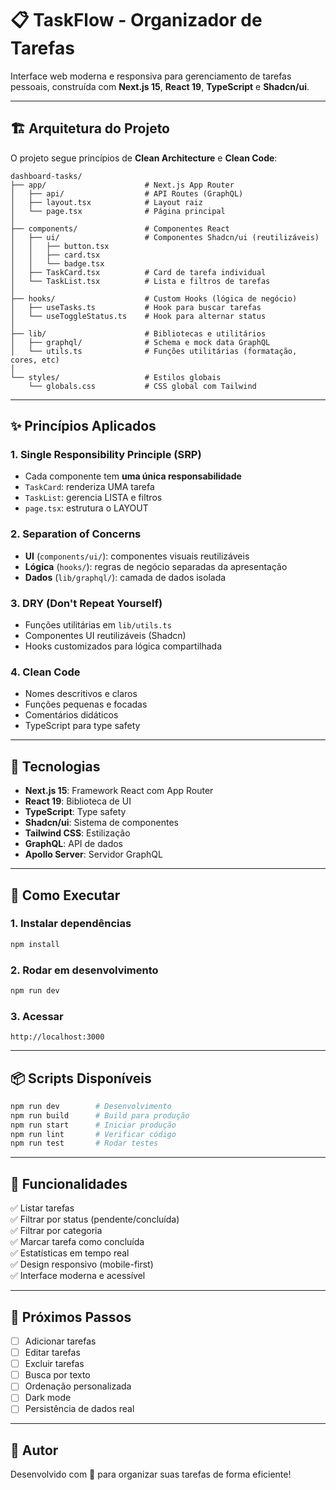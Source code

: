 # 📋 TaskFlow - Organizador de Tarefas

Interface web moderna e responsiva para gerenciamento de tarefas pessoais, construída com **Next.js 15**, **React 19**, **TypeScript** e **Shadcn/ui**.

---

## 🏗️ Arquitetura do Projeto

O projeto segue princípios de **Clean Architecture** e **Clean Code**:

```
dashboard-tasks/
├── app/                      # Next.js App Router
│   ├── api/                  # API Routes (GraphQL)
│   ├── layout.tsx            # Layout raiz
│   └── page.tsx              # Página principal
│
├── components/               # Componentes React
│   ├── ui/                   # Componentes Shadcn/ui (reutilizáveis)
│   │   ├── button.tsx
│   │   ├── card.tsx
│   │   └── badge.tsx
│   ├── TaskCard.tsx          # Card de tarefa individual
│   └── TaskList.tsx          # Lista e filtros de tarefas
│
├── hooks/                    # Custom Hooks (lógica de negócio)
│   ├── useTasks.ts           # Hook para buscar tarefas
│   └── useToggleStatus.ts    # Hook para alternar status
│
├── lib/                      # Bibliotecas e utilitários
│   ├── graphql/              # Schema e mock data GraphQL
│   └── utils.ts              # Funções utilitárias (formatação, cores, etc)
│
└── styles/                   # Estilos globais
    └── globals.css           # CSS global com Tailwind
```

---

## ✨ Princípios Aplicados

### 1. **Single Responsibility Principle (SRP)**
- Cada componente tem **uma única responsabilidade**
- `TaskCard`: renderiza UMA tarefa
- `TaskList`: gerencia LISTA e filtros
- `page.tsx`: estrutura o LAYOUT

### 2. **Separation of Concerns**
- **UI** (`components/ui/`): componentes visuais reutilizáveis
- **Lógica** (`hooks/`): regras de negócio separadas da apresentação
- **Dados** (`lib/graphql/`): camada de dados isolada

### 3. **DRY (Don't Repeat Yourself)**
- Funções utilitárias em `lib/utils.ts`
- Componentes UI reutilizáveis (Shadcn)
- Hooks customizados para lógica compartilhada

### 4. **Clean Code**
- Nomes descritivos e claros
- Funções pequenas e focadas
- Comentários didáticos
- TypeScript para type safety

---

## 🎨 Tecnologias

- **Next.js 15**: Framework React com App Router
- **React 19**: Biblioteca de UI
- **TypeScript**: Type safety
- **Shadcn/ui**: Sistema de componentes
- **Tailwind CSS**: Estilização
- **GraphQL**: API de dados
- **Apollo Server**: Servidor GraphQL

---

## 🚀 Como Executar

### 1. Instalar dependências
```bash
npm install
```

### 2. Rodar em desenvolvimento
```bash
npm run dev
```

### 3. Acessar
```
http://localhost:3000
```

---

## 📦 Scripts Disponíveis

```bash
npm run dev        # Desenvolvimento
npm run build      # Build para produção
npm run start      # Iniciar produção
npm run lint       # Verificar código
npm run test       # Rodar testes
```

---

## 🎯 Funcionalidades

✅ Listar tarefas  
✅ Filtrar por status (pendente/concluída)  
✅ Filtrar por categoria  
✅ Marcar tarefa como concluída  
✅ Estatísticas em tempo real  
✅ Design responsivo (mobile-first)  
✅ Interface moderna e acessível  

---

## 📝 Próximos Passos

- [ ] Adicionar tarefas
- [ ] Editar tarefas
- [ ] Excluir tarefas
- [ ] Busca por texto
- [ ] Ordenação personalizada
- [ ] Dark mode
- [ ] Persistência de dados real

---

## 👤 Autor

Desenvolvido com 💜 para organizar suas tarefas de forma eficiente!
